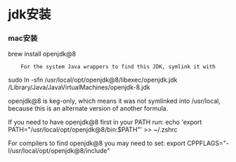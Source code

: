 # jdk安装

### mac安装

brew install openjdk@8


        For the system Java wrappers to find this JDK, symlink it with
  sudo ln -sfn /usr/local/opt/openjdk@8/libexec/openjdk.jdk /Library/Java/JavaVirtualMachines/openjdk-8.jdk

openjdk@8 is keg-only, which means it was not symlinked into /usr/local,
because this is an alternate version of another formula.

If you need to have openjdk@8 first in your PATH run:
  echo 'export PATH="/usr/local/opt/openjdk@8/bin:$PATH"' >> ~/.zshrc

For compilers to find openjdk@8 you may need to set:
  export CPPFLAGS="-I/usr/local/opt/openjdk@8/include"


